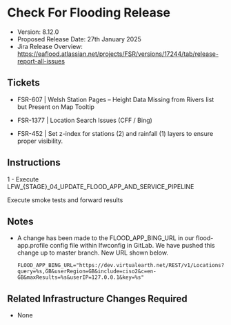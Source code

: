 # Check For Flooding Release

* Version: 8.12.0
* Proposed Release Date: 27th January 2025
* Jira Release Overview: https://eaflood.atlassian.net/projects/FSR/versions/17244/tab/release-report-all-issues

## Tickets

  
  * FSR-607 | Welsh Station Pages – Height Data Missing from Rivers list but Present on Map Tooltip
  
  * FSR-1377 | Location Search Issues (CFF / Bing)
  
  * FSR-452 | Set z-index for stations (2) and rainfall (1) layers to ensure proper visibility.
  
## Instructions


  1 - Execute LFW_{STAGE}_04_UPDATE_FLOOD_APP_AND_SERVICE_PIPELINE


Execute smoke tests and forward results

## Notes

  * A change has been made to the FLOOD_APP_BING_URL in our flood-app.profile config file within lfwconfig in GitLab. We have pushed this change up to master branch. New URL shown below.
      
      `FLOOD_APP_BING_URL="https://dev.virtualearth.net/REST/v1/Locations?query=%s,GB&userRegion=GB&include=ciso2&c=en-GB&maxResults=%s&userIP=127.0.0.1&key=%s"`
    
## Related Infrastructure Changes Required

* None
